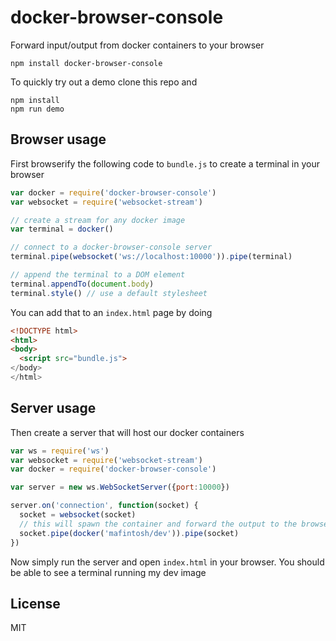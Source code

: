 # docker-browser-console

Forward input/output from docker containers to your browser

```
npm install docker-browser-console
```

To quickly try out a demo clone this repo and

```
npm install
npm run demo
```

## Browser usage

First browserify the following code to `bundle.js` to create a terminal in your browser

``` js
var docker = require('docker-browser-console')
var websocket = require('websocket-stream')

// create a stream for any docker image
var terminal = docker()

// connect to a docker-browser-console server
terminal.pipe(websocket('ws://localhost:10000')).pipe(terminal)

// append the terminal to a DOM element
terminal.appendTo(document.body)
terminal.style() // use a default stylesheet
```

You can add that to an `index.html` page by doing

``` html
<!DOCTYPE html>
<html>
<body>
  <script src="bundle.js">
</body>
</html>
```

## Server usage

Then create a server that will host our docker containers

``` js
var ws = require('ws')
var websocket = require('websocket-stream')
var docker = require('docker-browser-console')

var server = new ws.WebSocketServer({port:10000})

server.on('connection', function(socket) {
  socket = websocket(socket)
  // this will spawn the container and forward the output to the browser
  socket.pipe(docker('mafintosh/dev')).pipe(socket)
})
```

Now simply run the server and open `index.html` in your browser.
You should be able to see a terminal running my dev image

## License

MIT